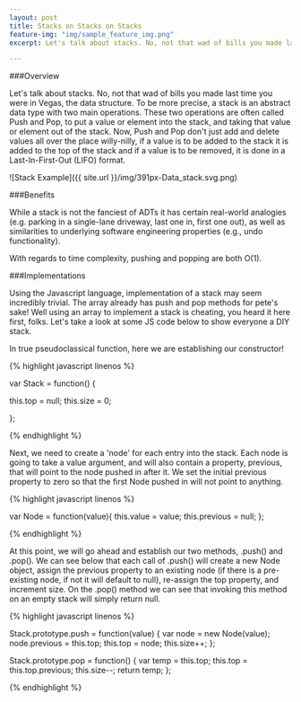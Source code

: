 ```yaml
---
layout: post
title: Stacks on Stacks on Stacks
feature-img: "img/sample_feature_img.png"
excerpt: Let's talk about stacks. No, not that wad of bills you made last time you were in Vegas, the data structure. To be more precise, a stack is an abstract data type with two main operations. These two operations are often called Push and Pop, to put a value or element into the stack, and taking that value or element out of the stack.

---
```


###Overview

Let's talk about stacks. No, not that wad of bills you made last time you were in Vegas, the data structure. To be more precise, a stack is an abstract data type with two main operations. These two operations are often called Push and Pop, to put a value or element into the stack, and taking that value or element out of the stack. Now, Push and Pop don't just add and delete values all over the place willy-nilly, if a value is to be added to the stack it is added to the top of the stack and if a value is to be removed, it is done in a Last-In-First-Out (LIFO) format. 

![Stack Example]({{ site.url }}/img/391px-Data_stack.svg.png)

###Benefits

While a stack is not the fanciest of ADTs it has certain real-world analogies (e.g. parking in a single-lane driveway, last one in, first one out), as well as similarities to underlying software engineering properties (e.g., undo functionality).

With regards to time complexity, pushing and popping are both O(1). 

###Implementations

Using the Javascript language, implementation of a stack may seem incredibly trivial. The array already has push and pop methods for pete's sake! Well using an array to implement a stack is cheating, you heard it here first, folks. Let's take a look at some JS code below to show everyone a DIY stack.

In true pseudoclassical function, here we are establishing our constructor!

{% highlight javascript linenos %}

var Stack = function() {

  this.top = null;
  this.size = 0;

};

{% endhighlight %}

Next, we need to create a 'node' for each entry into the stack. Each node is going to take a value argument, and will also contain a property, previous, that will point to the node pushed in after it. We set the initial previous property to zero so that the first Node pushed in will not point to anything.

{% highlight javascript linenos %}

var Node = function(value){
  this.value = value;
  this.previous = null;
};

{% endhighlight %}

At this point, we will go ahead and establish our two methods, .push() and .pop(). We can see below that each call of .push() will create a new Node object, assign the previous property to an existing node (if there is a pre-existing node, if not it will default to null), re-assign the top property, and increment size. On the .pop() method we can see that invoking this method on an empty stack will simply return null.  

{% highlight javascript linenos %}

Stack.prototype.push = function(value) {
  var node = new Node(value);
  node.previous = this.top;
  this.top = node;
  this.size++;
};

Stack.prototype.pop = function() {
  var temp = this.top;
  this.top = this.top.previous;
  this.size--;
  return temp;
};

{% endhighlight %}